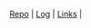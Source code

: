 [Repo](https://github.com/stevenwh15/os212) | [Log](https://github.com/stevenwh15/os212/blob/main/TXT/mylog.txt) | [Links](https://github.com/stevenwh15/os212/blob/main/links.md) |  